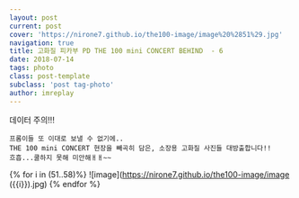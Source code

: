 ```yaml
---
layout: post
current: post
cover: 'https://nirone7.github.io/the100-image/image%20%2851%29.jpg'
navigation: true
title: 고화질 피카부 PD THE 100 mini CONCERT BEHIND  - 6
date: 2018-07-14
tags: photo 
class: post-template
subclass: 'post tag-photo'
author: imreplay
---
```


데이터 주의!!!

```
프롬이들 또 이대로 보낼 수 없기에..
THE 100 mini CONCERT 현장을 빼곡히 담은, 소장용 고화질 사진들 대방출합니다!!
흐흡...쿨하지 못해 미안해ㅐㅐ~~
```

{% for i in (51..58)%}
![image](https://nirone7.github.io/the100-image/image ({{i}}).jpg)
{% endfor %}

